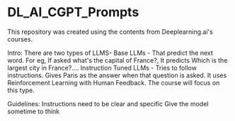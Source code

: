 # DL_AI_CGPT_Prompts

This repository was created using the contents from Deeplearning.ai's courses.

Intro:
There are two types of LLMS-
Base LLMs - That predict the next word. For eg, If asked what's the capital of France?, It predicts Which is the largest city in France?....
Instruction Tuned LLMs - Tries to follow instructions. Gives Paris as the answer when that question is asked. It uses Reinforcement Learning with Human Feedback. The course will focus on this type. 

Guidelines:
Instructions need to be clear and specific
Give the model sometime to think



